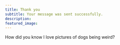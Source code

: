 ```yaml
---
title: Thank you
subtitle: Your message was sent successfully.
description: 
featured_image:
---
```


How did you know I love pictures of dogs being weird?